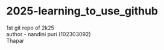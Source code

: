 # 2025-learning_to_use_github
1st git repo of 2k25 <br>
author - nandini puri (102303092)
<br>Thapar